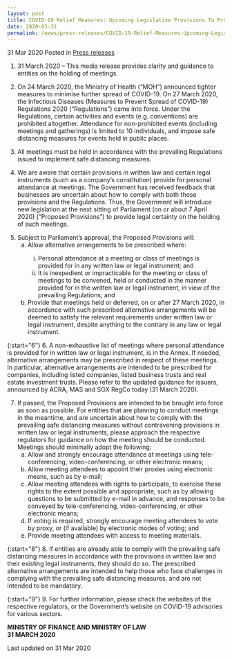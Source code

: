 ```yaml
---
layout: post
title: COVID-19 Relief Measures: Upcoming Legislative Provisions To Provide Legal Certainty On Holding Of Meetings
date: 2020-03-31
permalink: /news/press-releases/COVID-19-Relief-Measures-Upcoming-Legislative-Provisions-To-Provide-Legal-Certainty-On-Holding-Of-Meetings
---
```


31 Mar 2020 Posted in [Press releases](/news/press-releases)

1.  31 March 2020 – This media release provides clarity and guidance to entities on the holding of meetings.

2.	On 24 March 2020, the Ministry of Health (“MOH”) announced tighter measures to minimise further spread of COVID-19. On 27 March 2020, the Infectious Diseases (Measures to Prevent Spread of COVID-19) Regulations 2020 (“Regulations”) came into force. Under the Regulations, certain activities and events (e.g. conventions) are prohibited altogether.  Attendance for non-prohibited events (including meetings and gatherings) is limited to 10 individuals, and impose safe distancing measures for events held in public places.

3.	All meetings must be held in accordance with the prevailing Regulations issued to implement safe distancing measures.

4.	We are aware that certain provisions in written law and certain legal instruments (such as a company’s constitution) provide for personal attendance at meetings. The Government has received feedback that businesses are uncertain about how to comply with both those provisions and the Regulations. Thus, the Government will introduce new legislation at the next sitting of Parliament (on or about 7 April 2020) (“Proposed Provisions”) to provide legal certainty on the holding of such meetings.

<ol start="5">
<li>  Subject to Parliament’s approval, the Proposed Provisions will:

<ol style="list-style-type: lower-alpha">
<li>  Allow alternative arrangements to be prescribed where:</li>
<ol style="list-style-type: lower-roman">
<li>  Personal attendance at a meeting or class of meetings is provided for in any written law or legal instrument; and</li>  
<li>  It is inexpedient or impracticable for the meeting or class of meetings to be convened, held or conducted in the manner provided for in the written law or legal instrument, in view of the prevailing Regulations; and</li>  
</ol>
<li>  Provide that meetings held or deferred, on or after 27 March 2020, in accordance with such prescribed alternative arrangements will be deemed to satisfy the relevant requirements under written law or legal instrument, despite anything to the contrary in any law or legal instrument.</li>
</ol>
  
</li>  
</ol>

{:start="6"}
6.	A non-exhaustive list of meetings where personal attendance is provided for in written law or legal instrument, is in the Annex. If needed, alternative arrangements may be prescribed in respect of these meetings. In particular, alternative arrangements are intended to be prescribed for companies, including listed companies, listed business trusts and real estate investment trusts. Please refer to the updated guidance for issuers, announced by ACRA, MAS and SGX RegCo today (31 March 2020).

<ol start="7">
<li>  If passed, the Proposed Provisions are intended to be brought into force as soon as possible. For entities that are planning to conduct meetings in the meantime,  and are uncertain about how to comply with the prevailing safe distancing measures without contravening provisions in written law or legal instruments, please approach the respective regulators for guidance on how the meeting should be conducted.  Meetings should minimally adopt the following:

<ol style="list-style-type: lower-alpha">
<li>  Allow and strongly encourage attendance at meetings using tele-conferencing, video-conferencing, or other electronic means;</li>
<li>  Allow meeting attendees to appoint their proxies using electronic means, such as by e-mail;</li>
<li>  Allow meeting attendees with rights to participate, to exercise these rights to the extent possible and appropriate, such as by allowing questions to be submitted by e-mail in advance, and responses to be conveyed by tele-conferencing, video-conferencing, or other electronic means;</li>
<li>  If voting is required, strongly encourage meeting attendees to vote by proxy, or (if available) by electronic modes of voting; and</li>
<li>  Provide meeting attendees with access to meeting materials.</li>
</ol>
  
</li>  
</ol>

{:start="8"}
8.	If entities are already able to comply with the prevailing safe distancing measures in accordance with the provisions in written law and their existing legal instruments, they should do so. The prescribed alternative arrangements are intended to help those who face challenges in complying with the prevailing safe distancing measures, and are not intended to be mandatory.

{:start="9"}
9.	For further information, please check the websites of the respective regulators, or the Government’s website on COVID-19 advisories for various sectors.

<b>MINISTRY OF FINANCE AND MINISTRY OF LAW</b>
<br>
<b>31 MARCH 2020</b>

<p class="right-side-updated">Last updated on 31 Mar 2020</p>
